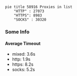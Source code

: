 
```mermaid
pie title 58916 Proxies in list
    "HTTP" : 27073
    "HTTPS": 8983
    "SOCKS" : 30320
```

### Some Info
#### Average Timeout

- mixed: 3.6s
- http: 1.9s
- https: 8.2s
- socks: 5.2s
